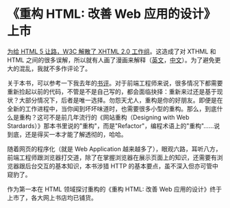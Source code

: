 # 《重构 HTML: 改善 Web 应用的设计》上市

[为给 HTML 5 让路，W3C 解散了 XHTML 2.0 工作组][0]。这造成了对 XTHML 和 HTML 之间的很多误解，所以就有人画了漫画来解释（[英文][1]，[中文][2]）。为了避免更大的混乱，我就不多作评论了。

关于本书，可以参考一下我去年的[书评][3]。对于前端工程师来说，很多情况下都需要重新捡起以前的代码，不管是不是自己写的，都会面临抉择：重新来过还是基于现状？大部分情况下，后者是唯一选择。勿怨天尤人，重构是你的好朋友。即便是在全新的工作进程中，当你闻到坏坏味道时，也需要很多小型的重构。那么，到底什么是重构？这可不是前几年流行的《网站重构（Designing with Web Stardards）》那本书里说的"重构"，而是"Refactor"，编程术语上的"重构"……说到底，还是得买一本才能了解透彻的，哈哈。

随着网页的程序化（就是 Web Application 越来越多了），眼观六路，耳听八方，前端工程师跟浏览器打交道，除了在掌握浏览器在展示页面上的知识，还需要有浏览器跟后台交互的基本知识，本书涉猎 HTTP 的基本要点，虽不深入但亦可管中窥豹了。

作为第一本在 HTML 领域探讨重构的《重构 HTML: 改善 Web 应用的设计》终于上市了，各大网上书店均已铺货。

[0]: http://www.w3.org/News/2009#item119
[1]: http://www.smashingmagazine.com/2009/07/29/misunderstanding-markup-xhtml-2-comic-strip/
[2]: http://www.blueidea.com/tech/web/2009/6920.asp
[3]: /posts/2008-05-27-refactoring-html-review.html
